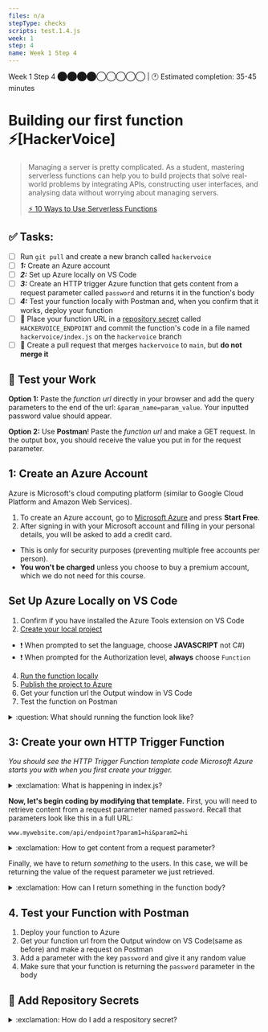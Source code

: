 ```yaml
---
files: n/a
stepType: checks
scripts: test.1.4.js
week: 1
step: 4
name: Week 1 Step 4
---
```

Week 1 Step 4 ⬤⬤⬤⬤◯◯◯◯◯ | 🕐 Estimated completion: 35-45 minutes

# Building our first function ⚡[HackerVoice]

> Managing a server is pretty complicated. As a student, mastering serverless functions can help you to build projects that solve real-world problems by integrating APIs, constructing user interfaces, and analysing data without worrying about managing servers.
> 
> [⚡️ 10 Ways to Use Serverless Functions](https://dev.to/aws/10-ways-to-use-serverless-functions-bme)

## ✅  Tasks:
- [ ] Run `git pull` and create a new branch called `hackervoice` 
- [ ] ***1:*** Create an Azure account 
- [ ] ***2:*** Set up Azure locally on VS Code 
- [ ] ***3:*** Create an HTTP trigger Azure function that gets content from a request parameter called `password` and returns it in the function's body 
- [ ] ***4:*** Test your function locally with Postman and, when you confirm that it works, deploy your function 
- [ ] 🚀 Place your function URL in a [repository secret](https://docs.github.com/en/actions/reference/encrypted-secrets#creating-encrypted-secrets-for-a-repository) called `HACKERVOICE_ENDPOINT` and commit the function's code in a file named `hackervoice/index.js` on the `hackervoice` branch 
- [ ] 🚀 Create a pull request that merges `hackervoice` to `main`, but **do not merge it** 

## 🚧 Test your Work
**Option 1:**
Paste the *function url* directly in your browser and add the query parameters to the end of the url: `&param_name=param_value`. Your inputted password value should appear.

**Option 2:**
Use **Postman**! Paste the *function url* and make a GET request. In the output box, you should receive the value you put in for the request parameter.

## 1: Create an Azure Account

Azure is Microsoft's cloud computing platform (similar to Google Cloud Platform and Amazon Web Services).

1. To create an Azure account, go to [Microsoft Azure](https://azure.microsoft.com/en-us/free/) and press **Start Free**.
2. After signing in with your Microsoft account and filling in your personal details, you will be asked to add a credit card.
  - This is only for security purposes (preventing multiple free accounts per person).
  - **You won't be charged** unless you choose to buy a premium account, which we do not need for this course. 

## Set Up Azure Locally on VS Code

1. Confirm if you have installed the Azure Tools extension on VS Code
2. [Create your local project](https://docs.microsoft.com/en-us/azure/azure-functions/create-first-function-vs-code-csharp#create-an-azure-functions-project) 
  * :exclamation: When prompted to set the language, choose **JAVASCRIPT** not C#)
  * ❗ When prompted for the Authorization level, **always** choose `Function`
4. [Run the function locally](https://docs.microsoft.com/en-us/azure/azure-functions/create-first-function-vs-code-csharp#run-the-function-locally)
5. [Publish the project to Azure](https://docs.microsoft.com/en-us/azure/azure-functions/create-first-function-vs-code-csharp#publish-the-project-to-azure)
6. Get your function url the Output window in VS Code
7. Test the function on Postman


<details>
<summary>:question: What should running the function look like?</summary>
</br>

Start the debugger by going to index.js and then pressing the F5 key.
> Having trouble with Azure Tools? Try installing it [this way](https://docs.microsoft.com/en-us/azure/azure-functions/functions-run-local?tabs=macos%2Ccsharp%2Cbash#install-the-azure-functions-core-tools)
<br>
<img src="https://media.giphy.com/media/2pETiGAEpifm4a24IP/giphy.gif" width=600/>
<br>

Once you receive the localhost link in the terminal, follow it and notice the terminal log "Executing 'Functions.[Name of your function]'" indicating that you made a request to the function.

![local](https://user-images.githubusercontent.com/28051494/122473796-2d1f0e80-cf77-11eb-9f31-476a041be64c.png)

<br>
<img src="https://media.giphy.com/media/efbultCFHf13YK0Isw/giphy.gif" width=600/>
<br>

If the request is successfully made in Postman this is what it should look like:

![postman](https://user-images.githubusercontent.com/28051494/122473787-2abcb480-cf77-11eb-8f53-fca30fa96516.png)

Once you deploy/publish the code to Azure successfully, you will get the function url in the Output of VS Code:

![output](https://user-images.githubusercontent.com/28051494/122473793-2c867800-cf77-11eb-9897-6f6f7472e710.png)

</details>

## 3: Create your own HTTP Trigger Function 
*You should see the HTTP Trigger Function template code Microsoft Azure starts you with when you first create your trigger.*
<details>
<summary>:exclamation: What is happening in index.js?</summary>
<br>

- Start of function definition: `module.exports = async function`
- Print comment in Azure Console anytime the function is triggered: `context.log()`
- Get parameter from request body: `const name`
- Conditional (ternary) operator to print message if parameter exists (else print error message):
  ```javascript
  //condition: if name exists
  name
  //? is chosen if the condition evaluates to true
  ? "Hello, " + name + ". This HTTP triggered function executed successfully."
  //: is chosen if the condition evaluates to false
  : "This HTTP triggered function executed successfully. Pass a name in the query string or in the request body for a personalized response.";
  ```
- Results of that conditional ternary statement are assigned to `responseMessage` which is returned in the function body

</details>

**Now, let's begin coding by modifying that template.** First, you will need to retrieve content from a request parameter named `password`. Recall that parameters look like this in a full URL:
```
www.mywebsite.com/api/endpoint?param1=hi&param2=hi
```
<details>
<summary>:exclamation: How to get content from a request parameter?</summary>
<br>

Request parameters are a way for an HTTP request to take in information! They are pretty much identical in purpose to why you would want a parameter for a function in a coding language. In this instance, we will need a parameter for the password.
- Request parameters are a property of the `req` or request parameter of the module
- The request has a `query` object that stores all of the parameters passed in
- You don't need to specify what parameters the user needs to input into the HTTP request
- You can acess any parameters that are sent in

You would access a parameter by calling on the query like this:
```javascript
<property name> = req.query.<your property here>;

//example:
let color = req.query.color;
```

If the user makes a request with a parameter of `<url>?color=blue` then the variable color in your function will hold that value.

> Note: your parameter must be named `password`

</details>

Finally, we have to return *something* to the users. In this case, we will be returning the value of the request parameter we just retrieved.
<details>
<summary>:exclamation: How can I return something in the function body?</summary>
<br>

In Azure, `context` is an object that holds data about the response of the HTTP function. Read more about [Accessing the request and response](https://docs.microsoft.com/en-us/azure/azure-functions/functions-reference-node?tabs=v2#accessing-the-request-and-response).

In our HTTP trigger function, we have defined context object with the body property:

```javascript
context.res = {
        // status: 200, /* Defaults to 200 */
        body: responseMessage
    };
```

To return the password in body, simply replace `responseMessage` with `password`.

</details>

## 4. Test your Function with Postman

1. Deploy your function to Azure
2. Get your function url from the Output window on VS Code(same as before) and make a request on Postman
3. Add a parameter with the key `password` and give it any random value
4. Make sure that your function is returning the `password` parameter in the body

## 🚀 Add Repository Secrets

<details>
<summary>:exclamation: How do I add a respository secret?</summary>
    </br>

[Here are some steps:](https://docs.github.com/en/actions/reference/encrypted-secrets#creating-encrypted-secrets-for-a-repository)  
1. On GitHub, navigate to the main page of the repository.
2. Under your repository name, click `Settings`.
![settings](https://docs.github.com/assets/images/help/repository/repo-actions-settings.png)
3. In the left sidebar, click Secrets.
4. Click New repository secret.
5. Type a name for your secret in the Name input box.
6. Enter the value for your secret.
7. Click Add secret.
<br><br/>
</details>
